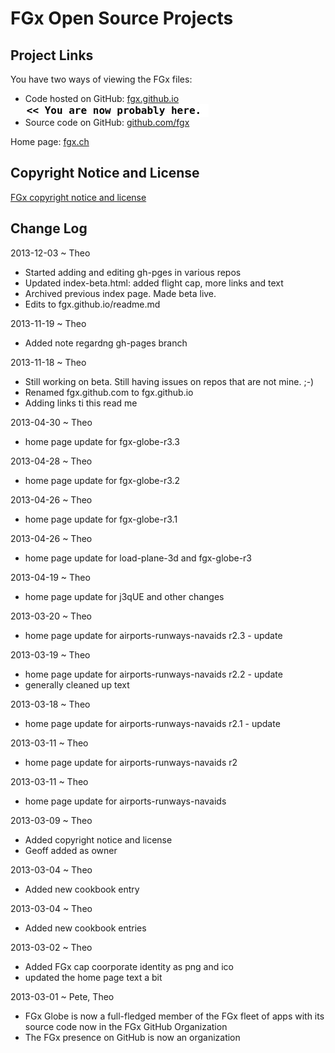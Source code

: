 FGx Open Source Projects
========================


## Project Links

You have two ways of viewing the FGx files:  

* Code hosted on GitHub: [fgx.github.io]( http://fgx.github.io/ "view the files as apps." ) <input value="<< You are now probably here." size=28 style="font:bold 12pt monospace;border-width:0;" >  
* Source code on GitHub: [github.com/fgx]( https://github.com/fgx/fgx.github.io/ "View the files as source code." ) <scan style=display:none ><< You are now probably here.</scan>

Home page: [fgx.ch]( http://www.fgx.ch )


## Copyright Notice and License

[FGx copyright notice and license](https://github.com/fgx/fgx.github.com/blob/master/FGx%20copyright%20notice%20and%20license.md)


## Change Log

2013-12-03 ~ Theo

* Started adding and editing gh-pges in various repos
* Updated index-beta.html: added flight cap, more links and text
* Archived previous index page. Made beta live.
* Edits to fgx.github.io/readme.md


2013-11-19 ~ Theo

* Added note regardng gh-pages branch

2013-11-18 ~ Theo

* Still working on beta. Still having issues on repos that are not mine. ;-)
* Renamed fgx.github.com to fgx.github.io
* Adding links ti this read me


2013-04-30 ~ Theo

* home page update for fgx-globe-r3.3

2013-04-28 ~ Theo

* home page update for fgx-globe-r3.2

2013-04-26 ~ Theo

* home page update for fgx-globe-r3.1

2013-04-26 ~ Theo

* home page update for load-plane-3d and fgx-globe-r3

2013-04-19 ~ Theo

* home page update for j3qUE and other changes

2013-03-20 ~ Theo

* home page update for airports-runways-navaids r2.3 - update

2013-03-19 ~ Theo

* home page update for airports-runways-navaids r2.2 - update
* generally cleaned up text

2013-03-18 ~ Theo

* home page update for airports-runways-navaids r2.1 - update

2013-03-11 ~ Theo  

* home page update for airports-runways-navaids r2

2013-03-11 ~ Theo  

* home page update for airports-runways-navaids

2013-03-09 ~ Theo

* Added copyright notice and license
* Geoff added as owner

2013-03-04 ~ Theo

* Added new cookbook entry

2013-03-04 ~ Theo

* Added new cookbook entries

2013-03-02 ~ Theo

* Added FGx cap coorporate identity as png and ico
* updated the home page text a bit

2013-03-01 ~ Pete, Theo

* FGx Globe is now a full-fledged member of the FGx fleet of apps with its source code now in the FGx GitHub Organization
* The FGx presence on GitHub is now an organization
